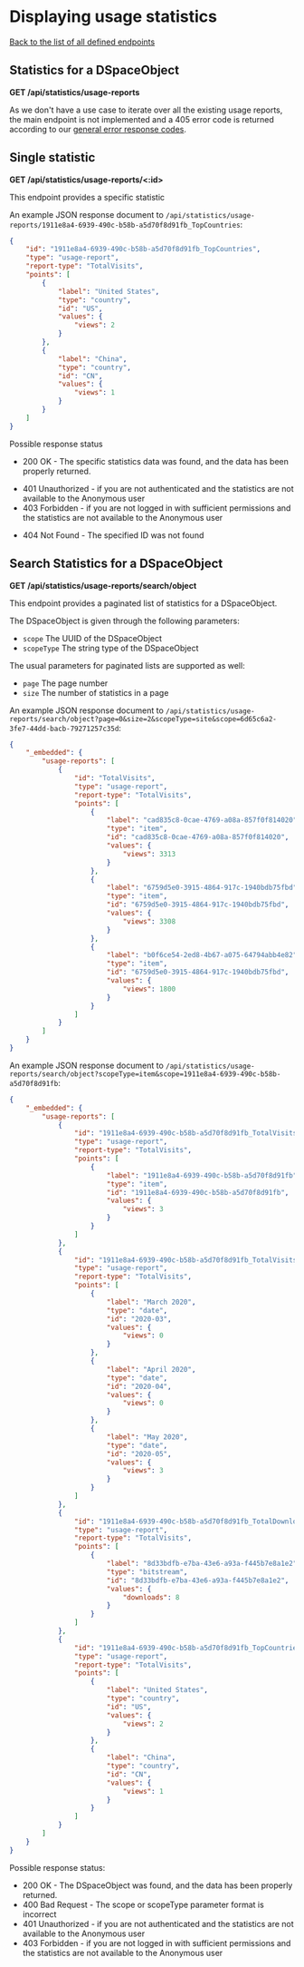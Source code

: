 # Displaying usage statistics
[Back to the list of all defined endpoints](endpoints.md)

## Statistics for a DSpaceObject
**GET /api/statistics/usage-reports**

As we don't have a use case to iterate over all the existing usage reports, the main endpoint is not implemented and a 405 error code is returned according to our [general error response codes](README.md#Error-codes).

## Single statistic
**GET /api/statistics/usage-reports/<:id>**

This endpoint provides a specific statistic

An example JSON response document to `/api/statistics/usage-reports/1911e8a4-6939-490c-b58b-a5d70f8d91fb_TopCountries`:
```json
{
    "id": "1911e8a4-6939-490c-b58b-a5d70f8d91fb_TopCountries",
    "type": "usage-report",
    "report-type": "TotalVisits",
    "points": [
        {
            "label": "United States",
            "type": "country",
            "id": "US",
            "values": {
                "views": 2
            }
        },
        {
            "label": "China",
            "type": "country",
            "id": "CN",
            "values": {
                "views": 1
            }
        }
    ]
}
```

Possible response status

- 200 OK - The specific statistics data was found, and the data has been properly returned.
* 401 Unauthorized - if you are not authenticated and the statistics are not available to the Anonymous user
* 403 Forbidden - if you are not logged in with sufficient permissions and the statistics are not available to the Anonymous user
- 404 Not Found - The specified ID was not found

## Search Statistics for a DSpaceObject
**GET /api/statistics/usage-reports/search/object**

This endpoint provides a paginated list of statistics for a DSpaceObject. 

The DSpaceObject is given through the following parameters:
- `scope` The UUID of the DSpaceObject
- `scopeType` The string type of the DSpaceObject 

The usual parameters for paginated lists are supported as well:
- `page` The page number 
- `size` The number of statistics in a page

An example JSON response document to `/api/statistics/usage-reports/search/object?page=0&size=2&scopeType=site&scope=6d65c6a2-3fe7-44dd-bacb-79271257c35d`:

```json
{
    "_embedded": {
        "usage-reports": [
            {
                "id": "TotalVisits",
                "type": "usage-report",
                "report-type": "TotalVisits",
                "points": [
                    {
                        "label": "cad835c8-0cae-4769-a08a-857f0f814020",
                        "type": "item",
                        "id": "cad835c8-0cae-4769-a08a-857f0f814020",
                        "values": {
                            "views": 3313
                        }
                    },
                    {
                        "label": "6759d5e0-3915-4864-917c-1940bdb75fbd",
                        "type": "item",
                        "id": "6759d5e0-3915-4864-917c-1940bdb75fbd",
                        "values": {
                            "views": 3308
                        }
                    },
                    {
                        "label": "b0f6ce54-2ed8-4b67-a075-64794abb4e82",
                        "type": "item",
                        "id": "6759d5e0-3915-4864-917c-1940bdb75fbd",
                        "values": {
                            "views": 1800
                        }
                    }
                ]
            }
        ]
    }
}
```

An example JSON response document to `/api/statistics/usage-reports/search/object?scopeType=item&scope=1911e8a4-6939-490c-b58b-a5d70f8d91fb`:

```json
{
    "_embedded": {
        "usage-reports": [
            {
                "id": "1911e8a4-6939-490c-b58b-a5d70f8d91fb_TotalVisits",
                "type": "usage-report",
                "report-type": "TotalVisits",
                "points": [
                    {
                        "label": "1911e8a4-6939-490c-b58b-a5d70f8d91fb",
                        "type": "item",
                        "id": "1911e8a4-6939-490c-b58b-a5d70f8d91fb",
                        "values": {
                            "views": 3
                        }
                    }
                ]
            },
            {
                "id": "1911e8a4-6939-490c-b58b-a5d70f8d91fb_TotalVisitsPerMonth",
                "type": "usage-report",
                "report-type": "TotalVisits",
                "points": [
                    {
                        "label": "March 2020",
                        "type": "date",
                        "id": "2020-03",
                        "values": {
                            "views": 0
                        }
                    },
                    {
                        "label": "April 2020",
                        "type": "date",
                        "id": "2020-04",
                        "values": {
                            "views": 0
                        }
                    },
                    {
                        "label": "May 2020",
                        "type": "date",
                        "id": "2020-05",
                        "values": {
                            "views": 3
                        }
                    }
                ]
            },
            {
                "id": "1911e8a4-6939-490c-b58b-a5d70f8d91fb_TotalDownloads",
                "type": "usage-report",
                "report-type": "TotalVisits",
                "points": [
                    {
                        "label": "8d33bdfb-e7ba-43e6-a93a-f445b7e8a1e2",
                        "type": "bitstream",
                        "id": "8d33bdfb-e7ba-43e6-a93a-f445b7e8a1e2",
                        "values": {
                            "downloads": 8
                        }
                    }
                ]
            },
            {
                "id": "1911e8a4-6939-490c-b58b-a5d70f8d91fb_TopCountries",
                "type": "usage-report",
                "report-type": "TotalVisits",
                "points": [
                    {
                        "label": "United States",
                        "type": "country",
                        "id": "US",
                        "values": {
                            "views": 2
                        }
                    },
                    {
                        "label": "China",
                        "type": "country",
                        "id": "CN",
                        "values": {
                            "views": 1
                        }
                    }
                ]
            }
        ]
    }
}
```

Possible response status:
* 200 OK - The DSpaceObject was found, and the data has been properly returned.
* 400 Bad Request - The scope or scopeType parameter format is incorrect
* 401 Unauthorized - if you are not authenticated and the statistics are not available to the Anonymous user
* 403 Forbidden - if you are not logged in with sufficient permissions and the statistics are not available to the Anonymous user
